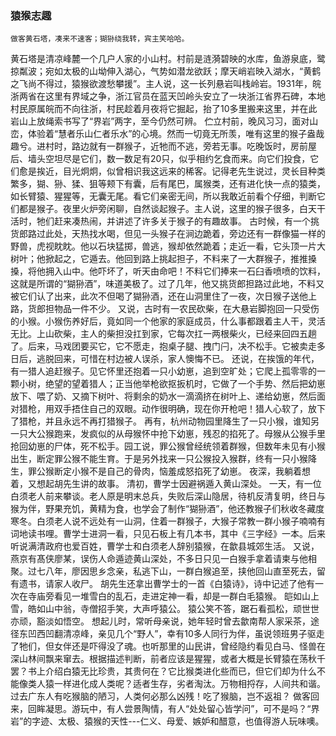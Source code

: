 ### 猿猴志趣
    做客黄石塔，凑来不速客；猢狲绕我转，宾主笑哈哈。
黄石塔是清凉峰麓一个几户人家的小山村。村前是涟漪碧映的水库，鱼游泉底，鹭掠粼波；宛如太极的山坳伸入湖心，气势如潜龙欲跃；摩天峭岩映入湖水，“黄鹤之飞尚不得过，猿猴欲渡愁攀援”。主人说，这一长列悬岩叫栈岭岩。1931年，皖浙两省在这里有界域之争，浙江官员在蓝天凹岭头安立了一块浙江省界石碑，本地村民原属皖而不向往浙，村民趁着月夜将它掘起，抬了10多里搬来这里，并在此岩山上放绳索书写了“界岩”两字，至今仍然可辨。
伫立村前，晚风习习，面对山峦，体验着“慧者乐山仁者乐水”的心境。然而一切竟无所羡，唯有这里的猴子盎哉趣兮。进村时，路边就有一群猴子，近牠而不逃，旁若无事。吃晚饭时，房前屋后、墙头空坦尽是它们，数一数足有20只，似乎相约乞食而来。向它们投食，它们愈是挨近，目光炯炯，似曾相识我这远来的稀客。记得老先生说过，灵长目种类繁多，猢、狲、猱、狙等颊下有囊，后有尾巴，属猴类，还有进化快一点的猿类，如长臂猿、猩猩等，无囊无尾。看它们亲密无间，所以我敢近前看个仔细，判断它们都是猴子。夜里火炉旁闲聊，自然谈起猴子。主人说，这里的猴子很多，白天干活时，牠们赶来凑热闹，并讲述了许多关于猴子的有趣故事。
古时候，有一个挑货郎路过此处，天热找水喝，但见一头猴子在涧边跪着，旁边还有一群像猫一样的野兽，虎视眈眈。他以石块猛掷，兽逃，猴却依然跪着；走近一看，它头顶一片大树叶；他掀起之，它遁去。他回到路上挑起担子，不料来了一大群猴子，推推搡搡，将他拥入山中。他吓坏了，听天由命吧！不料它们捧来一石臼香喷喷的饮料，这就是所谓的“猢狲酒”，味道美极了。过了几年，他又挑货郎担路过此地，不料又被它们认了出来，此次不但喝了猢狲酒，还在山洞里住了一夜，次日猴子送他上路，货郎担物品一件不少。
又说，古时有一农民砍柴，在大悬岩脚抱回一只受伤的小猴。小猴伤养好后，竟如同一个他家的家庭成员，什么事都跟着主人干，灵活无比。上山砍柴，主人的柴担没扛到家，它每次扛一两根柴火，已经来回四五趟了。后来，马戏团要买它，它不愿走，抱桌子腿、拽门闩，决不松手。它被卖走多日后，逃脱回来，可惜在村边被人误杀，家人懊悔不已。
还说，在挨饿的年代，有一猎人追赶猴子。见它怀里还抱着一只小幼崽，追到空旷处；它爬上孤零零的一颗小树，绝望的望着猎人；正当他举枪欲抠扳机时，它做了一个手势、然后把幼崽放下、喂了奶、又摘下树叶、将剩余的奶水一滴滴挤在树叶上、递给幼崽，然后面对猎枪，用双手捂住自己的双眼。动作很明确，现在你开枪吧！猎人心软了，放下了猎枪，并且永远不再打猎猴子。
再有，杭州动物园里降生了一只小猴，谁知另一只大公猴跑来，发疯似的从母猴怀中抢下幼崽，残忍的掐死了。母猴从公猴手里抢回幼崽的尸体，死不松手。园工说，罪公猴曾经统领着群猴，但数年未见有小猴出生，断定罪公猴不能生育。于是另外找来一只公猴投入猴群，终有一只小猴降生，罪公猴断定小猴不是自己的骨肉，恼羞成怒掐死了幼崽。
夜深，我躺着想着，又想起胡先生讲的故事。
清初，曹学士因避祸遁入黄山深处。 一天，有一位白须老人前来攀谈。老人原是明末总兵，失败后深山隐居，待机反清复明，终日与猴为伴，野果充饥，黄精为食，也学会了制作“猢狲酒”，他还教猴子们秋收冬藏度寒冬。白须老人说不远处有一山洞，住着一群猴子，大猴子常教一群小猴子喃喃有词地读书哩。曹学士进洞一看，只见石板上有几本书，其中《三字经》一本。后来听说满清政府也爱百姓，曹学士和白须老人辞别猿猴，在歙县城郊生活。
又说，燕京有髙侠廖某，误伤人命遁迹黄山深处，不多日只见一白猴手拿着请柬与他相聚。过七八年，廖因思乡念亲，私逃下山，一群白猴追至，挟他回山直至死去，留有遗书，请家人收尸。
胡先生还拿出曹学士的一首《白猿诗》，诗中记述了他有一次在寺庙旁看见一堆雪白的乱石，走进定神一看，却是一群白毛猿猴。
皑如山上雪，皓如山中翁，寺僧招手笑，大声呼猿公。
猿公笑不答，踞石看孤松，顽世世亦顽，豁淡如悟空。
想起儿时，常听母亲说，她年轻时曾去歙南帮人家采茶，途径东凹西凹翻清凉峰，亲见几个“野人”，幸有10多人同行为伴，虽说领班男子驱走了牠们，但女伴还是吓得没了魂。也听那里的山民讲，曾经隐约看见白马、怪兽在深山林间飘来窜去。根据描述判断，前者应该是猩猩，或者大概是长臂猿在荡秋千罢？书上介绍白猿无比珍贵，其贵何在？它比猴类进化些而已，但它们却为什么不能像类人猿一样进化成人类呢？适者生存，劣者淘汰。万物相捋存，人间共和谐。过去广东人有吃猴脑的陋习，人类何必那么凶残！吃了猴脑，岂不返祖？
做客回来，回眸凝思。游玩中，有人尝景陶情，有人“处处留心皆学问”，可不是吗？“界岩”的字迹、太极、猿猴的天性---仁义、母爱、嫉妒和醋意，也值得游人玩味噢。
